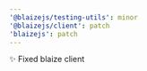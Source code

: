 ```yaml
---
'@blaizejs/testing-utils': minor
'@blaizejs/client': patch
'blaizejs': patch
---
```


✨ Fixed blaize client
